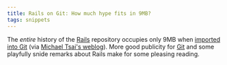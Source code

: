 ```yaml
---
title: Rails on Git: How much hype fits in 9MB?
tags: snippets
---
```


The _entire_ history of the [Rails](http://www.wincent.com/wiki/Rails) repository occupies only 9MB when [imported into Git](http://www.sanityinc.com/articles/rails-on-git) (via [Michael Tsai's weblog](http://mjtsai.com/blog)). More good publicity for [Git](http://www.wincent.com/wiki/Git) and some playfully snide remarks about Rails make for some pleasing reading.
